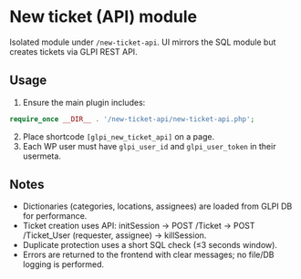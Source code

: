 # New ticket (API) module

Isolated module under `/new-ticket-api`. UI mirrors the SQL module but creates tickets via GLPI REST API.

## Usage

1. Ensure the main plugin includes:
```php
require_once __DIR__ . '/new-ticket-api/new-ticket-api.php';
```
2. Place shortcode `[glpi_new_ticket_api]` on a page.
3. Each WP user must have `glpi_user_id` and `glpi_user_token` in their usermeta.

## Notes
- Dictionaries (categories, locations, assignees) are loaded from GLPI DB for performance.
- Ticket creation uses API: initSession → POST /Ticket → POST /Ticket_User (requester, assignee) → killSession.
- Duplicate protection uses a short SQL check (≤3 seconds window).
- Errors are returned to the frontend with clear messages; no file/DB logging is performed.
